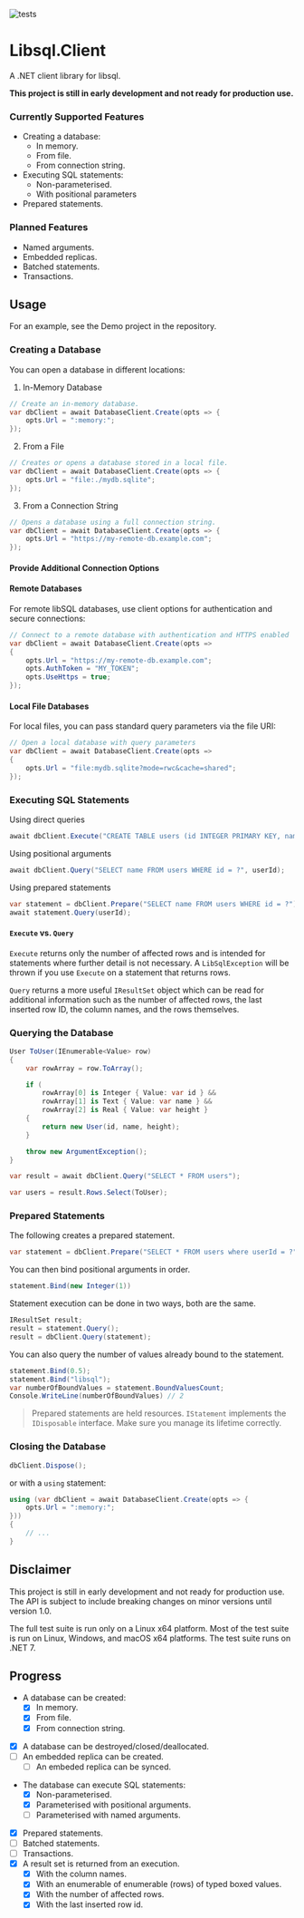 ﻿![tests](https://github.com/tvandinther/libsql-client-dotnet/actions/workflows/test.yaml/badge.svg)

# Libsql.Client

A .NET client library for libsql.

**This project is still in early development and not ready for production use.**

### Currently Supported Features

- Creating a database:
  - In memory.
  - From file.
  - From connection string.
- Executing SQL statements:
  - Non-parameterised.
  - With positional parameters
- Prepared statements.

### Planned Features

- Named arguments.
- Embedded replicas.
- Batched statements.
- Transactions.

## Usage

For an example, see the Demo project in the repository.

### Creating a Database

You can open a database in different locations:

1. In-Memory Database
```csharp
// Create an in-memory database.
var dbClient = await DatabaseClient.Create(opts => {
    opts.Url = ":memory:";
});
```

2. From a File
```csharp
// Creates or opens a database stored in a local file.
var dbClient = await DatabaseClient.Create(opts => {
    opts.Url = "file:./mydb.sqlite";
});
```

3. From a Connection String
```csharp
// Opens a database using a full connection string.
var dbClient = await DatabaseClient.Create(opts => {
    opts.Url = "https://my-remote-db.example.com";
});
```

#### Provide Additional Connection Options
#### Remote Databases
For remote libSQL databases, use client options for authentication and secure connections:

```csharp
// Connect to a remote database with authentication and HTTPS enabled
var dbClient = await DatabaseClient.Create(opts =>
{
    opts.Url = "https://my-remote-db.example.com";
    opts.AuthToken = "MY_TOKEN";
    opts.UseHttps = true;
});
```

#### Local File Databases
For local files, you can pass standard query parameters via the file URI:

```csharp
// Open a local database with query parameters
var dbClient = await DatabaseClient.Create(opts =>
{
    opts.Url = "file:mydb.sqlite?mode=rwc&cache=shared";
});
```

### Executing SQL Statements

Using direct queries
```csharp
await dbClient.Execute("CREATE TABLE users (id INTEGER PRIMARY KEY, name TEXT, height REAL)");
```

Using positional arguments
```csharp
await dbClient.Query("SELECT name FROM users WHERE id = ?", userId);
```

Using prepared statements
```csharp
var statement = dbClient.Prepare("SELECT name FROM users WHERE id = ?");
await statement.Query(userId);
```

#### `Execute` vs. `Query`

`Execute` returns only the number of affected rows and is intended for statements where further detail is not necessary. A `LibSqlException` will be thrown if you use `Execute` on a statement that returns rows.

`Query` returns a more useful `IResultSet` object which can be read for additional information such as the number of affected rows, the last inserted row ID, the column names, and the rows themselves.

### Querying the Database

```csharp
User ToUser(IEnumerable<Value> row)
{
    var rowArray = row.ToArray();

    if (
        rowArray[0] is Integer { Value: var id } && 
        rowArray[1] is Text { Value: var name } && 
        rowArray[2] is Real { Value: var height }
    {
        return new User(id, name, height);   
    }

    throw new ArgumentException();
}

var result = await dbClient.Query("SELECT * FROM users");

var users = result.Rows.Select(ToUser);
```

### Prepared Statements

The following creates a prepared statement.
```csharp
var statement = dbClient.Prepare("SELECT * FROM users where userId = ?");
```
You can then bind positional arguments in order.
```csharp
statement.Bind(new Integer(1))
```
Statement execution can be done in two ways, both are the same.
```csharp
IResultSet result;
result = statement.Query();
result = dbClient.Query(statement);
```
You can also query the number of values already bound to the statement.
```csharp
statement.Bind(0.5);
statement.Bind("libsql");
var numberOfBoundValues = statement.BoundValuesCount;
Console.WriteLine(numberOfBoundValues) // 2
```
> Prepared statements are held resources. `IStatement` implements the `IDisposable` interface. Make sure you manage its lifetime correctly.

### Closing the Database

```csharp
dbClient.Dispose();
```

or with a `using` statement:

```csharp
using (var dbClient = await DatabaseClient.Create(opts => {
    opts.Url = ":memory:";
}))
{
    // ...
}
```

## Disclaimer

This project is still in early development and not ready for production use. The API is subject to include breaking changes on minor versions until version 1.0.

The full test suite is run only on a Linux x64 platform. Most of the test suite is run on Linux, Windows, and macOS x64 platforms. The test suite runs on .NET 7.

## Progress
- A database can be created:
  - [x] In memory.
  - [x] From file.
  - [x] From connection string.
- [x] A database can be destroyed/closed/deallocated.
- [ ] An embedded replica can be created.
  - [ ] An embeded replica can be synced.
- The database can execute SQL statements:
  - [x] Non-parameterised.
  - [x] Parameterised with positional arguments.
  - [ ] Parameterised with named arguments.
- [x] Prepared statements.
- [ ] Batched statements.
- [ ] Transactions.
- [x] A result set is returned from an execution.
  - [x] With the column names.
  - [x] With an enumerable of enumerable (rows) of typed boxed values.
  - [x] With the number of affected rows.
  - [x] With the last inserted row id.
